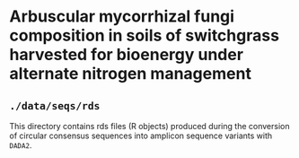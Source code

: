 # Arbuscular mycorrhizal fungi composition in soils of switchgrass harvested for bioenergy under alternate nitrogen management
## `./data/seqs/rds`

This directory contains rds files (R objects) produced during the conversion of circular consensus sequences into amplicon sequence variants with `DADA2`. 